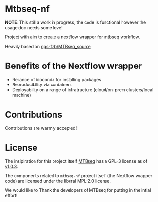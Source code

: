 # Mtbseq-nf

**NOTE**: This still a work in progress, the code is functional however the usage doc needs some love!

Project with aim to create a nextflow wrapper for mtbseq workflow.

Heavily based on [ngs-fzb/MTBseq_source](https://github.com/ngs-fzb/MTBseq_source)

# Benefits of the Nextflow wrapper

- Reliance of bioconda for installing packages
- Reproducibility via containers 
- Deployability on a range of infratructure (cloud/on-prem clusters/local machine)

# Contributions

Contributions are warmly accepted!


# License


The insipiration for this project itself [MTBseq](https://github.com/ngs-fzb/MTBseq_source) has a GPL-3 license as of [v1.0.3](https://github.com/ngs-fzb/MTBseq_source/blob/v1.0.3/LICENSE.md).

The components related to `mtbseq-nf` project itself (the Nextflow wrapper code) are licensed under the liberal MPL-2.0 license.

We would like to Thank the developers of MTBseq for putting in the intial effort!

